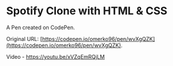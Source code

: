 # Spotify Clone with HTML & CSS

A Pen created on CodePen.

Original URL: [https://codepen.io/omerko96/pen/wvXgQZK](https://codepen.io/omerko96/pen/wvXgQZK).

Video - https://youtu.be/xVZqEmRQjLM